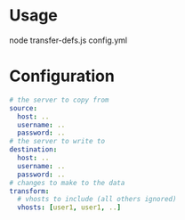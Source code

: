 # Usage

node transfer-defs.js config.yml

# Configuration

```yaml
# the server to copy from
source:
  host: ..
  username: ..
  password: ..
# the server to write to
destination:
  host: ..
  username: ..
  password: ..
# changes to make to the data
transform:
  # vhosts to include (all others ignored)
  vhosts: [user1, user1, ..]
```
